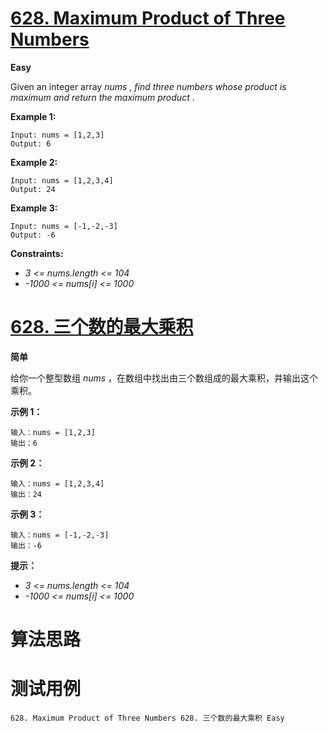 # [628. Maximum Product of Three Numbers][enTitle]

**Easy**

Given an integer array  *nums* ,  *find three numbers whose product is maximum and return the maximum product* .



**Example 1:** 

```
Input: nums = [1,2,3]
Output: 6

```

**Example 2:** 

```
Input: nums = [1,2,3,4]
Output: 24

```

**Example 3:** 

```
Input: nums = [-1,-2,-3]
Output: -6

```



**Constraints:** 

-  *3 <= nums.length <= 104*  
-  *-1000 <= nums[i] <= 1000* 


# [628. 三个数的最大乘积][cnTitle]

**简单**

给你一个整型数组  *nums*  ，在数组中找出由三个数组成的最大乘积，并输出这个乘积。



**示例 1：** 

```
输入：nums = [1,2,3]
输出：6

```

**示例 2：** 

```
输入：nums = [1,2,3,4]
输出：24

```

**示例 3：** 

```
输入：nums = [-1,-2,-3]
输出：-6

```



**提示：** 

-  *3 <= nums.length <= 104*  
-  *-1000 <= nums[i] <= 1000* 




# 算法思路

# 测试用例
```
628. Maximum Product of Three Numbers 628. 三个数的最大乘积 Easy
```

[enTitle]: https://leetcode.com/problems/maximum-product-of-three-numbers/
[cnTitle]: https://leetcode-cn.com/problems/maximum-product-of-three-numbers/
